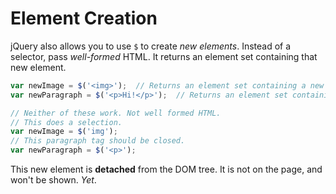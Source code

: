 # Element Creation

jQuery also allows you to use `$` to create _new elements_.
Instead of a selector, pass _well-formed_ HTML.
It returns an element set containing that new element.

```js
var newImage = $('<img>');  // Returns an element set containing a new empty image element.
var newParagraph = $('<p>Hi!</p>');  // Returns an element set containing a new empty paragraph element.

// Neither of these work. Not well formed HTML.
// This does a selection.
var newImage = $('img');
// This paragraph tag should be closed.
var newParagraph = $('<p>');
```

This new element is **detached** from the DOM tree.
It is not on the page, and won't be shown.
_Yet_.
